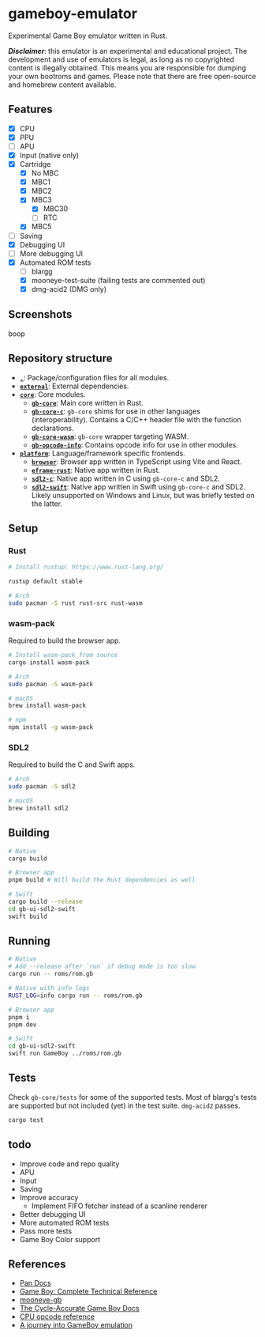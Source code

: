 # gameboy-emulator

Experimental Game Boy emulator written in Rust.

**_Disclaimer_**: this emulator is an experimental and educational project. The development and use of emulators is legal, as long as no copyrighted content is illegally obtained. This means you are responsible for dumping your own bootroms and games. Please note that there are free open-source and homebrew content available.

## Features

- [x] CPU
- [x] PPU
- [ ] APU
- [x] Input (native only)
- [x] Cartridge
  - [x] No MBC
  - [x] MBC1
  - [x] MBC2
  - [x] MBC3
    - [x] MBC30
    - [ ] RTC
  - [x] MBC5
- [ ] Saving
- [x] Debugging UI
- [ ] More debugging UI
- [x] Automated ROM tests
  - [ ] blargg
  - [x] mooneye-test-suite (failing tests are commented out)
  - [x] dmg-acid2 (DMG only)

## Screenshots

boop

## Repository structure

- **[`.`](/)**: Package/configuration files for all modules.
- **[`external`](external/)**: External dependencies.
- **[`core`](core/)**: Core modules.
  - **[`gb-core`](core/gb-core/)**: Main core written in Rust.
  - **[`gb-core-c`](core/gb-core-c/)**: `gb-core` shims for use in other languages (interoperability). Contains a C/C++ header file with the function declarations.
  - **[`gb-core-wasm`](core/gb-core-wasm/)**: `gb-core` wrapper targeting WASM.
  - **[`gb-opcode-info`](core/gb-opcode-info/)**: Contains opcode info for use in other modules.
- **[`platform`](platform/)**: Language/framework specific frontends.
  - **[`browser`](platform/browser/)**: Browser app written in TypeScript using Vite and React.
  - **[`eframe-rust`](platform/eframe-rust/)**: Native app written in Rust.
  - **[`sdl2-c`](platform/sdl2-c/)**: Native app written in C using `gb-core-c` and SDL2.
  - **[`sdl2-swift`](platform/sdl2-swift/)**: Native app written in Swift using `gb-core-c` and SDL2. Likely unsupported on Windows and Linux, but was briefly tested on the latter.

## Setup

### Rust

```sh
# Install rustup: https://www.rust-lang.org/

rustup default stable

# Arch
sudo pacman -S rust rust-src rust-wasm
```

### wasm-pack

Required to build the browser app.

```sh
# Install wasm-pack from source
cargo install wasm-pack

# Arch
sudo pacman -S wasm-pack

# macOS
brew install wasm-pack

# npm
npm install -g wasm-pack
```

### SDL2

Required to build the C and Swift apps.

```sh
# Arch
sudo pacman -S sdl2

# macOS
brew install sdl2
```

## Building

```sh
# Native
cargo build

# Browser app
pnpm build # Will build the Rust dependencies as well

# Swift
cargo build --release
cd gb-ui-sdl2-swift
swift build
```

## Running

```sh
# Native
# Add --release after `run` if debug mode is too slow.
cargo run -- roms/rom.gb

# Native with info logs
RUST_LOG=info cargo run -- roms/rom.gb

# Browser app
pnpm i
pnpm dev

# Swift
cd gb-ui-sdl2-swift
swift run GameBoy ../roms/rom.gb
```

## Tests

Check `gb-core/tests` for some of the supported tests. Most of blargg's tests are supported but not included (yet) in the test suite. `dmg-acid2` passes.

```sh
cargo test
```

## todo

- Improve code and repo quality
- APU
- Input
- Saving
- Improve accuracy
  - Implement FIFO fetcher instead of a scanline renderer
- Better debugging UI
- More automated ROM tests
- Pass more tests
- Game Boy Color support

## References

- [Pan Docs](https://gbdev.io/pandocs/)
- [Game Boy: Complete Technical Reference](https://github.com/Gekkio/gb-ctr)
- [mooneye-gb](https://github.com/Gekkio/mooneye-gb)
- [The Cycle-Accurate Game Boy Docs](https://github.com/geaz/emu-gameboy/blob/master/docs/The%20Cycle-Accurate%20Game%20Boy%20Docs.pdf)
- [CPU opcode reference](https://rgbds.gbdev.io/docs/v0.5.2/gbz80.7)
- [A journey into GameBoy emulation](https://robertovaccari.com/blog/2020_09_26_gameboy/)
